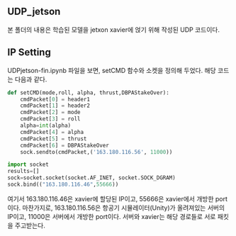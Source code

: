 
## UDP_jetson
본 폴더의 내용은 학습된 모델을 jetxon xavier에 얹기 위해 작성된 UDP 코드이다.

## IP Setting
UDPjetson-fin.ipynb 파일을 보면, setCMD 함수와 소켓을 정의해 두었다. 해당 코드는 다음과 같다.
```python
def setCMD(mode,roll, alpha, thrust,DBPAStakeOver):
    cmdPacket[0] = header1
    cmdPacket[1] = header2
    cmdPacket[2] = mode
    cmdPacket[3] = roll
    alpha=int(alpha)
    cmdPacket[4] = alpha
    cmdPacket[5] = thrust
    cmdPacket[6] = DBPAStakeOver
    sock.sendto(cmdPacket,('163.180.116.56', 11000))
```
```python
import socket
results=[]
sock=socket.socket(socket.AF_INET, socket.SOCK_DGRAM)
sock.bind(("163.180.116.46",55666))
```

여기서 163.180.116.46은 xavier에 할당된 IP이고, 55666은 xavier에서 개방한 port이다. 마찬가지로, 163.180.116.56은 항공기 시뮬레이터(Unity)가 올려져있는 서버의 IP이고, 11000은 서버에서 개방한 port이다. 서버와 xavier는 해당 경로들로 서로 패킷을 주고받는다.
